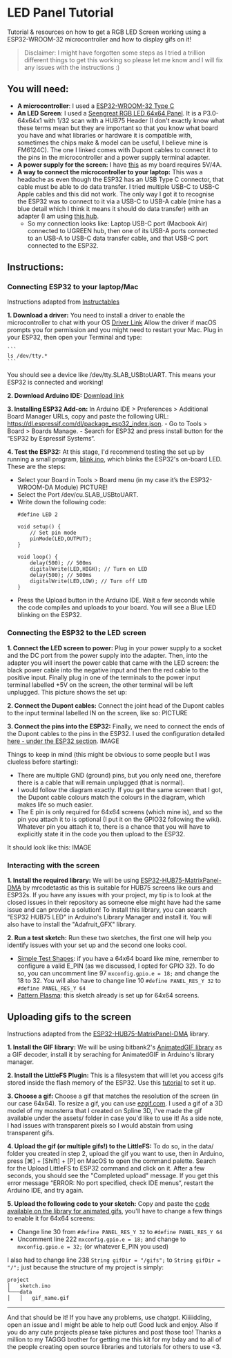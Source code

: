 # LED Panel Tutorial
Tutorial & resources on how to get a RGB LED Screen working using a ESP32-WROOM-32 microcontroller and how to display gifs on it!

> Disclaimer: I might have forgotten some steps as I tried a trillion different things to get this working so please let me know and I will fix any issues with the instructions :)  

## You will need:

- **A microcontroller**: I used a [ESP32-WROOM-32 Type C](https://www.amazon.co.uk/dp/B0BP1QWVMB?th=1)
- **An LED Screen**: I used a [Seengreat RGB LED 64x64 Panel](https://www.amazon.co.uk/SEENGREAT-RGB-Full-Colour-Raspberry-Interfaces/dp/B0BWJD57BS/ref=cm_cr_arp_d_product_top?ie=UTF8). It is a P3.0-64x64x1 with 1/32 scan with a HUB75 Header (I don't exactly know what these terms mean but they are important so that you know what board you have and what libraries or hardware it is compatible with, sometimes the chips make & model can be useful, I believe mine is FM6124C).
The one I linked comes with Dupont cables to connect it to the pins in the microcontroller and a power supply terminal adapter.
- **A power supply for the screen:** I have [this](https://www.amazon.co.uk/Power-Supply-Adapter-Converter-Universal/dp/B099F196YQ/ref=sr_1_6?crid=3HYYWLZFVYHXP&dib=eyJ2IjoiMSJ9.dzjixvuaQP4YoSIpc3QECfcMw8TKAtGt5dwX-RvPCadek3icYV731dmMtLsZ2HbHXdJL88K78GECJmBgLxFqPlaAdEGv-jI63BDFWNTYb6v2MOT9b8E2J5JP5D7nE4-hbJvIs4jmfECEVNUYF1HRpYri_cMtmdjtXVOdGHGda-1TZoa2mUGfd6byvREAzTptrDLfIoV6GP93Wms8uGq5biEPscrBNtgo9FrhlN7VuzfhDgvA-ya3aNDx1_Og_0dCByUnr6NeqIMCZ4d_GONfT376DNzxV3_-n-E9J1p0CJw.mIBt-KriAoijbitFAK-S4Taa9rM5_USN0blD8L8Pjok&dib_tag=se&keywords=5V%2F4A&qid=1728231356&s=computers&sprefix=5v%2F4a%2Ccomputers%2C134&sr=1-6) as my board requires 5V/4A.
- **A way to connect the microcontroller to your laptop:** This was a headache as even though the ESP32 has an USB Type C connector, that cable must be able to do data transfer. I tried multiple USB-C to USB-C Apple cables and this did not work. The only way I got it to recognise the ESP32 was to connect to it via a USB-C to USB-A cable (mine has a blue detail which I think it means it should do data transfer) with an adapter (I am using [this hub](https://www.amazon.co.uk/UGREEN-Revodok-Multiport-Adapter-Aluminum-White/dp/B0CR6J7ZQK/ref=sr_1_4?dib=eyJ2IjoiMSJ9.tkum2xleNE1bfGiT3CFqj9bnH6_hxhau9w83RXtvwhO3_9wBoriE_-uXfugZ-mxFiBJ0fDx4uoDE7WQM9eziPz2K7MmjpoKwhQ4gWJiNn2iy-r6Rta2t5n8ZoCI2mI3o3NCS5sZfnqNHVwx2rMq1QTMrxb7DDWA71riaT8JpE1QK5xGm8-LWg1wdm-iFqbm_k2wVB_IJcEhDUoTgXQ_dtn2XOrbWTbqEYVLpB0WsV8c.iKBv5waDjLIVezTyx1z4Yj3tjElmYPpgOK3Hzb_Z2b4&dib_tag=se&keywords=USB+to+USB+dock+ugreen+white+hdmi&qid=1728231757&s=computers&sr=1-4). 
    - So my connection looks like: Laptop USB-C port (Macbook Air) connected to UGREEN hub, then one of its USB-A ports connected to an USB-A to USB-C data transfer cable, and that USB-C port connected to the ESP32.


## Instructions:

### Connecting ESP32 to your laptop/Mac
Instructions adapted from [Instructables](https://www.instructables.com/Getting-Started-With-ESP32-on-a-Mac/)

**1. Download a driver:** You need to install a driver to enable the microcontroller to chat with your OS [Driver Link](https://www.silabs.com/developers/usb-to-uart-bridge-vcp-drivers?tab=downloads)
    Allow the driver if macOS prompts you for permission and you might need to restart your Mac.
    Plug in your ESP32, then open your Terminal and type:
    
    ```
    ls /dev/tty.*
    ```
You should see a device like /dev/tty.SLAB_USBtoUART. This means your ESP32 is connected and working!

**2. Download Arduino IDE:** [Download link](https://www.arduino.cc/en/software)

**3. Installing ESP32 Add-on:** In Arduino IDE > Preferences > Additional Board Manager URLs, copy and paste the following URL: https://dl.espressif.com/dl/package_esp32_index.json.
    - Go to Tools > Board > Boards Manage.
    - Search for ESP32 and press install button for the “ESP32 by Espressif Systems“.

**4. Test the ESP32:** At this stage, I'd recommend testing the set up by running a small program, [blink.ino](https://docs.arduino.cc/built-in-examples/basics/Blink/), which blinks the ESP32's on-board LED. These are the steps:
 - Select your Board in Tools > Board menu (in my case it’s the ESP32-WROOM-DA Module) PICTURE!
 - Select the Port /dev/cu.SLAB_USBtoUART.
 - Write down the following code:
    ```
    #define LED 2

    void setup() {  
        // Set pin mode  
        pinMode(LED,OUTPUT);  
    }  

    void loop() {  
        delay(500); // 500ms  
        digitalWrite(LED,HIGH); // Turn on LED  
        delay(500); // 500ms   
        digitalWrite(LED,LOW); // Turn off LED  
    }
    ```
- Press the Upload button in the Arduino IDE. Wait a few seconds while the code compiles and uploads to your board. You will see a Blue LED blinking on the ESP32.

### Connecting the ESP32 to the LED screen

**1. Connect the LED screen to power:** Plug in your power supply to a socket and the DC port from the power supply into the adapter. Then, into the adapter you will insert the power cable that came with the LED screen: the black power cable into the negative input and then the red cable to the positive input. Finally plug in one of the terminals to the power input terminal labelled +5V on the screen, the other terminal will be left unplugged.
This picture shows the set up:

**2. Connect the Dupont cables:** Connect the joint head of the Dupont cables to the input terminal labelled IN on the screen, like so:
PICTURE

**3. Connect the pins into the ESP32:** Finally, we need to connect the ends of the Dupont cables to the pins in the ESP32. I used the configuration detailed [here - under the ESP32 section](https://www.waveshare.com/wiki/RGB-Matrix-P2-64x64#Hardware_Connection_4).
IMAGE

Things to keep in mind (this might be obvious to some people but I was clueless before starting):
- There are multiple GND (ground) pins, but you only need one, therefore there is a cable that will remain unplugged (that is normal).
- I would follow the diagram exactly. If you get the same screen that I got, the Dupont cable colours match the colours in the diagram, which makes life so much easier.
- The E pin is only required for 64x64 screens (which mine is), and so the pin you attach it to is optional (I put it on the GPIO32 following the wiki). Whatever pin you attach it to, there is a chance that you will have to explicitly state it in the code you then upload to the ESP32.

It should look like this:
IMAGE

### Interacting with the screen

**1. Install the required library:** We will be using [ESP32-HUB75-MatrixPanel-DMA](https://github.com/mrcodetastic/ESP32-HUB75-MatrixPanel-DMA) by mrcodetastic as this is suitable for HUB75 screens like ours and ESP32s. If you have any issues with your project, my tip is to look at the closed issues in their repository as someone else might have had the same issue and can provide a solution!
To install this library, you can search "ESP32 HUB75 LED" in Arduino's Library Manager and install it. You will also have to install the "Adafruit_GFX" library.

**2. Run a test sketch:**
Run these two sketches, the first one will help you identify issues with your set up and the second one looks cool.
- [Simple Test Shapes](https://github.com/mrcodetastic/ESP32-HUB75-MatrixPanel-DMA/blob/master/examples/1_SimpleTestShapes/1_SimpleTestShapes.ino): if you have a 64x64 board like mine, remember to configure a valid E_PIN (as we discussed, I opted for GPIO 32). To do so, you can uncomment line 97 ```mxconfig.gpio.e = 18;``` and change the 18 to 32. You will also have to change line 10 ```#define PANEL_RES_Y 32``` to ```#define PANEL_RES_Y 64```
- [Pattern Plasma](https://github.com/mrcodetastic/ESP32-HUB75-MatrixPanel-DMA/blob/master/examples/2_PatternPlasma/2_PatternPlasma.ino): this sketch already is set up for 64x64 screens.

## Uploading gifs to the screen
Instructions adapted from the [ESP32-HUB75-MatrixPanel-DMA](https://github.com/mrcodetastic/ESP32-HUB75-MatrixPanel-DMA/tree/master/examples/AnimatedGIFPanel_LittleFS) library.

**1. Install the GIF library:** We will be using bitbank2's [AnimatedGIF library](https://github.com/bitbank2/AnimatedGIF) as a GIF decoder, install it by seraching for AnimatedGIF in Arduino's library manager. 

**2. Install the LittleFS Plugin:** This is a filesystem that will let you access gifs stored inside the flash memory of the ESP32. Use this [tutorial](https://randomnerdtutorials.com/arduino-ide-2-install-esp32-littlefs/) to set it up. 

**3. Choose a gif:** Choose a gif that matches the resolution of the screen (in our case 64x64). To resize a gif, you can use [ezgif.com](https://ezgif.com/). I used a gif of a 3D model of my monsterra that I created on Spline 3D, I've made the gif available under the assets/ folder in case you'd like to use it! As a side note, I had issues with transparent pixels so I would abstain from using transparent gifs.

**4. Upload the gif (or multiple gifs!) to the LittleFS:** To do so, in the data/ folder you created in step 2, upload the gif you want to use, then in Arduino, press [⌘] + [Shift] + [P] on MacOS to open the command palette. Search for the Upload LittleFS to ESP32 command and click on it. After a few seconds, you should see the "Completed upload" message. If you get this error message “ERROR: No port specified, check IDE menus“, restart the Arduino IDE, and try again.

**5. Upload the following code to your sketch:** Copy and paste the [code available on the library for animated gifs](https://github.com/mrcodetastic/ESP32-HUB75-MatrixPanel-DMA/blob/master/examples/AnimatedGIFPanel_LittleFS/AnimatedGIFPanel_LittleFS.ino), you'll have to change a few things to enable it for 64x64 screens:
- Change line 30 from ```#define PANEL_RES_Y 32``` to ```#define PANEL_RES_Y 64```
- Uncomment line 222 ```mxconfig.gpio.e = 18;``` and change to ```mxconfig.gpio.e = 32;``` (or whatever E_PIN you used)

I also had to change line 238 ```String gifDir = "/gifs";``` to ```String gifDir = "/";``` just because the structure of my project is simply:
```
project
│   sketch.ino
└───data
│   │   gif_name.gif
```



-------

And that should be it! If you have any problems, use chatgpt. Kiiiiidding, open an issue and I might be able to help out! Good luck and enjoy. Also if you do any cute projects please take pictures and post those too!
Thanks a million to my TAGGG brother for getting me this kit for my bday and to all of the people creating open source libraries and tutorials for others to use <3.







